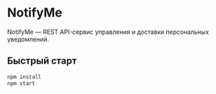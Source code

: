 # NotifyMe

NotifyMe — REST API-сервис управления и доставки персональных уведомлений.

## Быстрый старт

```bash
npm install
npm start

